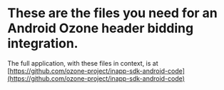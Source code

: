 
# These are the files you need for an Android Ozone header bidding integration.

The full application, with these files in context, is at [https://github.com/ozone-project/inapp-sdk-android-code](https://github.com/ozone-project/inapp-sdk-android-code)

